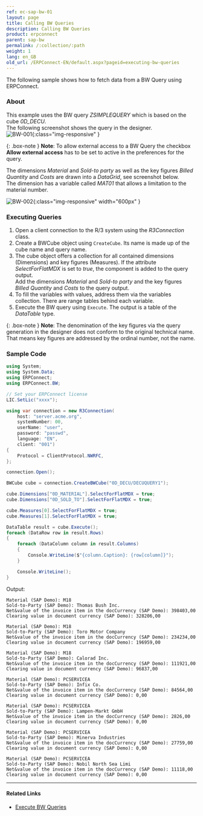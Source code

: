 ```yaml
---
ref: ec-sap-bw-01
layout: page
title: Calling BW Queries
description: Calling BW Queries
product: erpconnect
parent: sap-bw
permalink: /:collection/:path
weight: 1
lang: en_GB
old_url: /ERPConnect-EN/default.aspx?pageid=executing-bw-queries
---
```


The following sample shows how to fetch data from a BW Query using ERPConnect.

### About
This example uses the BW query *ZSIMPLEQUERY* which is based on the cube *0D_DECU*. <br>
The following screenshot shows the query in the designer. <br>
![BW-001](/img/content/BW-001.png){:class="img-responsive" }

{: .box-note }
**Note**: To allow external access to a BW Query the checkbox **Allow external access** has to be set to active in the preferences for the query.

The dimensions *Material* and *Sold-to party* as well as the key figures *Billed Quantity* and *Costs* are drawn into a *DataGrid*, see screenshot below. <br>
The dimension has a variable called *MAT01* that allows a limitation to the material number.

![BW-002](/img/content/BW-002.png){:class="img-responsive" width="600px" }

### Executing Queries
1. Open a client connection to the R/3 system using the *R3Connection* class.
2. Create a BWCube object using `CreateCube`. Its name is made up of the cube name and query name.
3. The cube object offers a collection for all contained dimensions (Dimensions) and key figures (Measures). 
If the attribute *SelectForFlatMDX* is set to *true*, the component is added to the query output. <br>
Add the dimensions *Material* and *Sold-to party* and the key figures *Billed Quantity* and *Costs* to the query output.
4. To fill the variables with values, address them via the variables collection. There are range tables behind each variable.
5. Execute the BW query using `Execute`. The output is a table of the *DataTable* type. 

{: .box-note }
**Note**: The denomination of the key figures via the query generation in the designer does not conform to the original 
technical name. That means key figures are addressed by the ordinal number, not the name.

### Sample Code


```csharp
using System;
using System.Data;
using ERPConnect;
using ERPConnect.BW;

// Set your ERPConnect license
LIC.SetLic("xxxx");

using var connection = new R3Connection(
    host: "server.acme.org",
    systemNumber: 00,
    userName: "user",
    password: "passwd",
    language: "EN",
    client: "001")
{
    Protocol = ClientProtocol.NWRFC,
};

connection.Open();

BWCube cube = connection.CreateBWCube("0D_DECU/DECUQUERY1");

cube.Dimensions["0D_MATERIAL"].SelectForFlatMDX = true;
cube.Dimensions["0D_SOLD_TO"].SelectForFlatMDX = true;

cube.Measures[0].SelectForFlatMDX = true;
cube.Measures[1].SelectForFlatMDX = true;

DataTable result = cube.Execute();
foreach (DataRow row in result.Rows)
{
    foreach (DataColumn column in result.Columns)
    {
        Console.WriteLine($"{column.Caption}: {row[column]}");
    }

    Console.WriteLine();
}
```

Output:

```
Material (SAP Demo): M18
Sold-to-Party (SAP Demo): Thomas Bush Inc.
Net&value of the invoice item in the docCurrency (SAP Demo): 398403,00
Clearing value in document currency (SAP Demo): 328206,00

Material (SAP Demo): M18
Sold-to-Party (SAP Demo): Toro Motor Company
Net&value of the invoice item in the docCurrency (SAP Demo): 234234,00
Clearing value in document currency (SAP Demo): 196959,00

Material (SAP Demo): M18
Sold-to-Party (SAP Demo): Calorad Inc.
Net&value of the invoice item in the docCurrency (SAP Demo): 111921,00
Clearing value in document currency (SAP Demo): 96837,00

Material (SAP Demo): PCSERVICEA
Sold-to-Party (SAP Demo): Infix Co.
Net&value of the invoice item in the docCurrency (SAP Demo): 84564,00
Clearing value in document currency (SAP Demo): 0,00

Material (SAP Demo): PCSERVICEA
Sold-to-Party (SAP Demo): Lampen-Markt GmbH
Net&value of the invoice item in the docCurrency (SAP Demo): 2826,00
Clearing value in document currency (SAP Demo): 0,00

Material (SAP Demo): PCSERVICEA
Sold-to-Party (SAP Demo): Minerva Industries
Net&value of the invoice item in the docCurrency (SAP Demo): 27759,00
Clearing value in document currency (SAP Demo): 0,00

Material (SAP Demo): PCSERVICEA
Sold-to-Party (SAP Demo): Nobil North Sea Limi
Net&value of the invoice item in the docCurrency (SAP Demo): 11118,00
Clearing value in document currency (SAP Demo): 0,00
```

****
#### Related Links
- [Execute BW Queries](https://kb.theobald-software.com/erpconnect-samples/execute-bw-queries)
